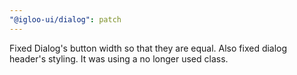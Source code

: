```yaml
---
"@igloo-ui/dialog": patch
---
```


Fixed Dialog's button width so that they are equal. Also fixed dialog header's styling. It was using a no longer used class.
